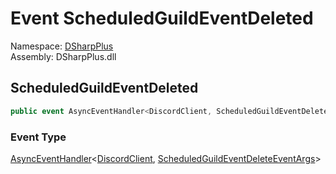 # Event ScheduledGuildEventDeleted

Namespace: [DSharpPlus](DSharpPlus.md)  
Assembly: DSharpPlus.dll

## <a id="DSharpPlus_DiscordShardedClient_ScheduledGuildEventDeleted"></a>ScheduledGuildEventDeleted

```csharp
public event AsyncEventHandler<DiscordClient, ScheduledGuildEventDeleteEventArgs> ScheduledGuildEventDeleted
```

### Event Type

[AsyncEventHandler](DSharpPlus.AsyncEvents.AsyncEventHandler\-2.md)<[DiscordClient](DSharpPlus.DiscordClient.md), [ScheduledGuildEventDeleteEventArgs](DSharpPlus.EventArgs.ScheduledGuildEventDeleteEventArgs.md)\>

